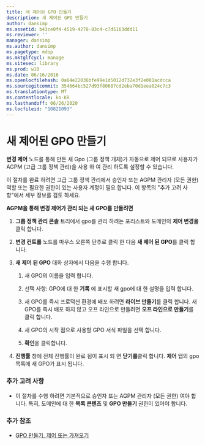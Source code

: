 ```yaml
---
title: 새 제어된 GPO 만들기
description: 새 제어된 GPO 만들기
author: dansimp
ms.assetid: b43ce0f4-4519-4278-83c4-c7d5163ddd11
ms.reviewer: ''
manager: dansimp
ms.author: dansimp
ms.pagetype: mdop
ms.mktglfcycl: manage
ms.sitesec: library
ms.prod: w10
ms.date: 06/16/2016
ms.openlocfilehash: 0a64e22036bfe99e1d5012d732e3f2e081acdcca
ms.sourcegitcommit: 354664bc527d93f80687cd2eba70d1eea024c7c3
ms.translationtype: MT
ms.contentlocale: ko-KR
ms.lasthandoff: 06/26/2020
ms.locfileid: "10821093"
---
```

# 새 제어된 GPO 만들기


**변경 제어** 노드를 통해 만든 새 Gpo (그룹 정책 개체)가 자동으로 제어 되므로 사용자가 AGPM (고급 그룹 정책 관리)을 사용 하 여 관리 하도록 설정할 수 있습니다.

이 절차를 완료 하려면 고급 그룹 정책 관리에서 승인자 또는 AGPM 관리자 (모든 권한) 역할 또는 필요한 권한이 있는 사용자 계정이 필요 합니다. 이 항목의 "추가 고려 사항"에서 세부 정보를 검토 하세요.

**AGPM을 통해 변경 제어가 관리 되는 새 GPO를 만들려면**

1.  **그룹 정책 관리 콘솔** 트리에서 gpo를 관리 하려는 포리스트와 도메인의 **제어 변경을** 클릭 합니다.

2.  **변경 컨트롤** 노드를 마우스 오른쪽 단추로 클릭 한 다음 **새 제어 된 GPO**를 클릭 합니다.

3.  **새 제어 된 GPO** 대화 상자에서 다음을 수행 합니다.

    1.  새 GPO의 이름을 입력 합니다.

    2.  선택 사항: GPO에 대 한 **기록** 에 표시할 새 gpo에 대 한 설명을 입력 합니다.

    3.  새 GPO를 즉시 프로덕션 환경에 배포 하려면 **라이브 만들기**를 클릭 합니다. 새 GPO를 즉시 배포 하지 않고 오프 라인으로 만들려면 **오프 라인으로 만들기**를 클릭 합니다.

    4.  새 GPO의 시작 점으로 사용할 GPO 서식 파일을 선택 합니다.

    5.  **확인**을 클릭합니다.

4.  **진행률** 창에 전체 진행률이 완료 됨이 표시 되 면 **닫기를**클릭 합니다. **제어** 탭의 gpo 목록에 새 GPO가 표시 됩니다.

### 추가 고려 사항

-   이 절차를 수행 하려면 기본적으로 승인자 또는 AGPM 관리자 (모든 권한) 여야 합니다. 특히, 도메인에 대 한 **목록 콘텐츠** 및 **GPO 만들기** 권한이 있어야 합니다.

### 추가 참조

-   [GPO 만들기, 제어 또는 가져오기](creating-controlling-or-importing-a-gpo-approver.md)

 

 





